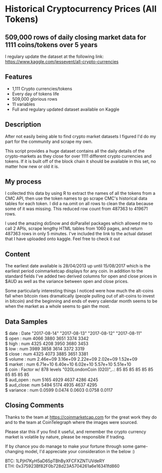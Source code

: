 # Historical Cryptocurrency Prices (All Tokens)
## 509,000 rows of daily closing market data for 1111 coins/tokens over 5 years <br/>

I regulary update the dataset at the following link: <br/>
<https://www.kaggle.com/jessevent/all-crypto-currencies>

## Features
- 1,111 Crypto currencies/tokens
- Every day of tokens life
- 509,000 glorious rows
- 11 variables
- Full and regulary updated dataset available on Kaggle

## Description
After not easily being able to find crypto market datasets I figured I'd do my part for the community and scrape my own.

This script provides a huge dataset contains all the daily details of the crypto-markets as they close for over 1111 different crypto currencies and tokens. If it is built off of the block chain it should be available in this set, no matter how new or old it is.

## My process
I collected this data by using R to extract the names of all the tokens from a CMC API, then use the token names to go scrape CMC's historical data tables for each token. I did a na.omit on all rows to clean the data because some of it was missing. This reduced row count from 487363 to 419671 rows.

I used the amazing doSnow and doParallel packages which allowed me to call 2 APIs, scrape lengthy HTML tables from 1060 pages, and return 487363 rows in only 5 minutes. I've included the link to the actual dataset that I have uploaded onto kaggle. Feel free to check it out <br/>

## Content
The earliest date available is 28/04/2013 up until 15/08/2017 which is the earliest period coinmarketcap displays for any coin. In addition to the standard fields I've added two derived columns for open and close prices in $AUD as well as the variance between open and close prices.

Some particularly interesting things I noticed were how much the alt-coins fall when bitcoin rises dramatically (people pulling out of alt-coins to invest in bitcoin) and the beginning and ends of every calendar month seems to be when the market as a whole seems to gain the most.

## Data Samples
$ date : Date "2017-08-14" "2017-08-13" "2017-08-12" "2017-08-11" <br/> 
$ open : num 4066 3880 3651 3374 3342<br/>
$ high : num 4325 4208 3950 3680 3453<br/>
$ low : num 3989 3858 3614 3372 3319<br/>
$ close : num 4325 4073 3885 3651 3381<br/>
$ volume : num 2.46e+09 3.16e+09 2.22e+09 2.02e+09 1.52e+09<br/>
$ market : num 6.71e+10 6.40e+10 6.02e+10 5.57e+10 5.51e+10<br/>
$ coin : Factor w/ 878 levels "020LondonCoin (020)",..: 85 85 85 85 85 85 85 85 85 85<br/>
$ aud_open : num 5165 4929 4637 4286 4245<br/>
$ aud_close: num 5494 5174 4935 4637 4295<br/>
$ variance : num 0.0599 0.0474 0.0603 0.0758 0.0117


## Closing Comments
Thanks to the team at <https://coinmarketcap.com> for the great work they do and to the team at CoinTelegraph where the images were sourced.

Please star this if you find it useful, and remember the crypto currency market is volatile by nature, please be responsible if trading.

If by chance you do manage to make your fortune through some game-changing model, I'd appreciate your consideration in the below :)

BTC: 1LPjH7KyH5aD65pTBhByXFCFXZNTUVdeRY <br/>
ETH: 0x375923Bf82F0b728d23A5704261a6e16341fd860
